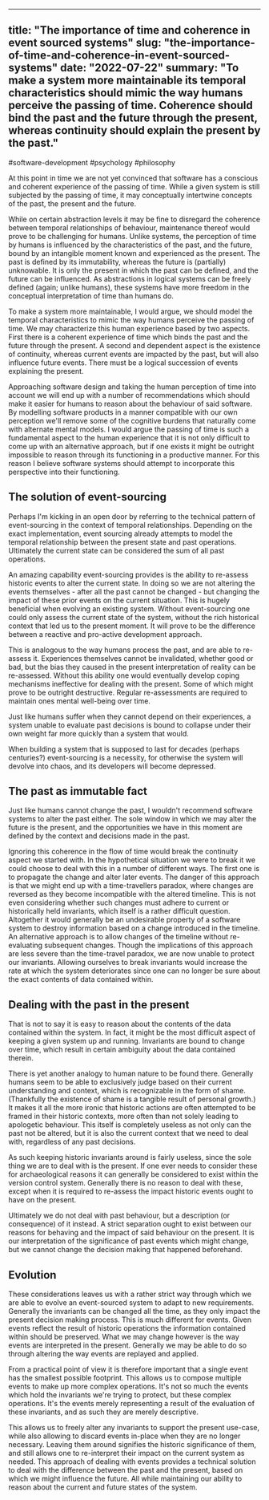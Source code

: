 
---
title: "The importance of time and coherence in event sourced systems"
slug: "the-importance-of-time-and-coherence-in-event-sourced-systems"
date: "2022-07-22"
summary: "To make a system more maintainable its temporal characteristics should mimic the way humans perceive the passing of time. Coherence should bind the past and the future through the present, whereas continuity should explain the present by the past."
---

#software-development #psychology #philosophy

At this point in time we are not yet convinced that software has a conscious and coherent experience of the passing of time. While a given system is still subjected by the passing of time, it may conceptually intertwine concepts of the past, the present and the future.

While on certain abstraction levels it may be fine to disregard the coherence between temporal relationships of behaviour, maintenance thereof would prove to be challenging for humans. Unlike systems, the perception of time by humans is influenced by the characteristics of the past, and the future, bound by an intangible moment known and experienced as the present. The past is defined by its immutability, whereas the future is (partially) unknowable. It is only the present in which the past can be defined, and the future can be influenced. As abstractions in logical systems can be freely defined (again; unlike humans), these systems have more freedom in the conceptual interpretation of time than humans do.

To make a system more maintainable, I would argue, we should model the temporal characteristics to mimic the way humans perceive the passing of time. We may characterize this human experience based by two aspects. First there is a coherent experience of time which binds the past and the future through the present. A second and dependent aspect is the existence of continuity, whereas current events are impacted by the past, but will also influence future events. There must be a logical succession of events explaining the present.

Approaching software design and taking the human perception of time into account we will end up with a number of recommendations which should make it easier for humans to reason about the behaviour of said software. By modelling software products in a manner compatible with our own perception we'll remove some of the cognitive burdens that naturally come with alternate mental models. I would argue the passing of time is such a fundamental aspect to the human experience that it is not only difficult to come up with an alternative approach, but if one exists it might be outright impossible to reason through its functioning in a productive manner. For this reason I believe software systems should attempt to incorporate this perspective into their functioning.

## The solution of event-sourcing
Perhaps I'm kicking in an open door by referring to the technical pattern of event-sourcing in the context of temporal relationships. Depending on the exact implementation, event sourcing already attempts to model the temporal relationship between the present state and past operations. Ultimately the current state can be considered the sum of all past operations.

An amazing capability event-sourcing provides is the ability to re-assess historic events to alter the current state. In doing so we are not altering the events themselves - after all the past cannot be changed - but changing the impact of these prior events on the current situation. This is hugely beneficial when evolving an existing system. Without event-sourcing one could only assess the current state of the system, without the rich historical context that led us to the present moment. It will prove to be the difference between a reactive and pro-active development approach.

This is analogous to the way humans process the past, and are able to re-assess it. Experiences themselves cannot be invalidated, whether good or bad, but the bias they caused in the present interpretation of reality can be re-assessed. Without this ability one would eventually develop coping mechanisms ineffective for dealing with the present. Some of which might prove to be outright destructive. Regular re-assessments are required to maintain ones mental well-being over time.

Just like humans suffer when they cannot depend on their experiences, a system unable to evaluate past decisions is bound to collapse under their own weight far more quickly than a system that would.

When building a system that is supposed to last for decades (perhaps centuries?) event-sourcing is a necessity, for otherwise the system will devolve into chaos, and its developers will become depressed.

## The past as immutable fact
Just like humans cannot change the past, I wouldn't recommend software systems to alter the past either. The sole window in which we may alter the future is the present, and the opportunities we have in this moment are defined by the context and decisions made in the past.

Ignoring this coherence in the flow of time would break the continuity aspect we started with. In the hypothetical situation we were to break it we could choose to deal with this in a number of different ways. The first one is to propagate the change and alter later events. The danger of this approach is that we might end up with a time-travellers paradox, where changes are reversed as they become incompatible with the altered timeline. This is not even considering whether such changes must adhere to current or historically held invariants, which itself is a rather difficult question. Altogether it would generally be an undesirable property of a software system to destroy information based on a change introduced in the timeline. An alternative approach is to allow changes of the timeline without re-evaluating subsequent changes. Though the implications of this approach are less severe than the time-travel paradox, we are now unable to protect our invariants. Allowing ourselves to break invariants would increase the rate at which the system deteriorates since one can no longer be sure about the exact contents of data contained within. 

## Dealing with the past in the present
That is not to say it is easy to reason about the contents of the data contained within the system. In fact, it might be the most difficult aspect of keeping a given system up and running. Invariants are bound to change over time, which result in certain ambiguity about the data contained therein.

There is yet another analogy to human nature to be found there. Generally humans seem to be able to exclusively judge based on their current understanding and context, which is recognizable in the form of shame. (Thankfully the existence of shame is a tangible result of personal growth.) It makes it all the more ironic that historic actions are often attempted to be framed in their historic contexts, more often than not solely leading to apologetic behaviour. This itself is completely useless as not only can the past not be altered, but it is also the current context that we need to deal with, regardless of any past decisions.

As such keeping historic invariants around is fairly useless, since the sole thing we are to deal with is the present. If one ever needs to consider these for archaeological reasons it can generally be considered to exist within the version control system. Generally there is no reason to deal with these, except when it is required to re-assess the impact historic events ought to have on the present.

Ultimately we do not deal with past behaviour, but a description (or consequence) of it instead. A strict separation ought to exist between our reasons for behaving and the impact of said behaviour on the present. It is our interpretation of the significance of past events which might change, but we cannot change the decision making that happened beforehand.

## Evolution
These considerations leaves us with a rather strict way through which we are able to evolve an event-sourced system to adapt to new requirements. Generally the invariants can be changed all the time, as they only impact the present decision making process. This is much different for events. Given events reflect the result of historic operations the information contained within should be preserved. What we may change however is the way events are interpreted in the present. Generally we may be able to do so through altering the way events are replayed and applied.

From a practical point of view it is therefore important that a single event has the smallest possible footprint. This allows us to compose multiple events to make up more complex operations. It's not so much the events which hold the invariants we're trying to protect, but these complex operations. It's the events merely representing a result of the evaluation of these invariants, and as such they are merely descriptive.

This allows us to freely alter any invariants to support the present use-case, while also allowing to discard events in-place when they are no longer necessary. Leaving them around signifies the historic significance of them, and still allows one to re-interpret their impact on the current system as needed. This approach of dealing with events provides a technical solution to deal with the difference between the past and the present, based on which we might influence the future. All while maintaining our ability to reason about the current and future states of the system.
